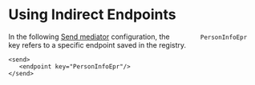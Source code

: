 # Using Indirect Endpoints

In the following [Send
mediator](https://docs.wso2.com/display/EI650/Send+Mediator)
configuration, the `         PersonInfoEpr        ` key refers to a
specific endpoint saved in the registry.

```
<send>
   <endpoint key="PersonInfoEpr"/>
</send>
```